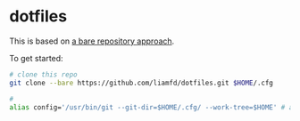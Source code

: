 # dotfiles

This is based on [a bare repository approach](https://developer.atlassian.com/blog/2016/02/best-way-to-store-dotfiles-git-bare-repo/).

To get started: 
```sh
# clone this repo
git clone --bare https://github.com/liamfd/dotfiles.git $HOME/.cfg

# 
alias config='/usr/bin/git --git-dir=$HOME/.cfg/ --work-tree=$HOME' # add the `config` git alias
```
